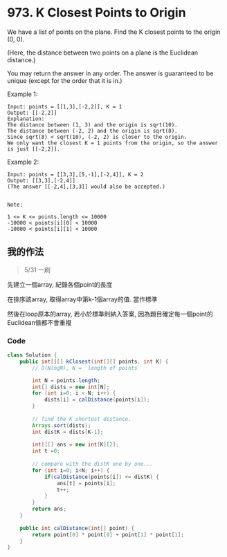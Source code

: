 # 973. K Closest Points to Origin

We have a list of points on the plane.  Find the K closest points to the origin (0, 0).

(Here, the distance between two points on a plane is the Euclidean distance.)

You may return the answer in any order.  The answer is guaranteed to be unique (except for the order that it is in.)

 

Example 1:
```
Input: points = [[1,3],[-2,2]], K = 1
Output: [[-2,2]]
Explanation: 
The distance between (1, 3) and the origin is sqrt(10).
The distance between (-2, 2) and the origin is sqrt(8).
Since sqrt(8) < sqrt(10), (-2, 2) is closer to the origin.
We only want the closest K = 1 points from the origin, so the answer is just [[-2,2]].
```
Example 2:
```
Input: points = [[3,3],[5,-1],[-2,4]], K = 2
Output: [[3,3],[-2,4]]
(The answer [[-2,4],[3,3]] would also be accepted.)
 

Note:

1 <= K <= points.length <= 10000
-10000 < points[i][0] < 10000
-10000 < points[i][1] < 10000
```

## 我的作法

> 5/31 一刷

先建立一個array, 紀錄各個point的長度

在排序該array, 取得array中第k-1個array的值. 當作標準

然後在loop原本的array, 若小於標準則納入答案, 因為題目確定每一個point的Euclidean值都不會重複

### Code

```java
class Solution {
    public int[][] kClosest(int[][] points, int K) {
        // O(NlogN), N =  length of points

        int N = points.length;
        int[] dists = new int[N];
        for (int i=0; i < N; i++) {
            dists[i] = calDistance(points[i]);
        }
        
        // find the K shortest distance.
        Arrays.sort(dists);
        int distK = dists[K-1];
        
        int[][] ans = new int[K][2];
        int t =0;
        
        // compare with the distK one by one...
        for (int i=0; i<N; i++) {
            if(calDistance(points[i]) <= distK) {
                ans[t] = points[i];
                t++;
            }
        }
        return ans;
    }
    
    public int calDistance(int[] point) {
        return point[0] * point[0] + point[1] * point[1];
    }
}
```


